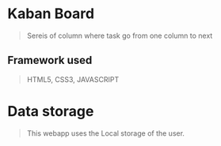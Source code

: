 # Kaban Board 

> Sereis of column where task go from one column to next

## Framework used 

> HTML5, CSS3, JAVASCRIPT

# Data storage

> This webapp uses the Local storage of the user.